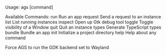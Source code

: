 Usage:
  ags [command]

Available Commands:
  run         Run an app
  request     Send a request to an instance
  list        List running instances
  inspect     Open up Gtk debug tool
  toggle      Toggle visibility of a Window
  quit        Quit an instance
  types       Generate TypeScript types
  bundle      Bundle an app
  init        Initialize a project directory
  help        Help about any command


  Force AGS to run the GDK backend set to Wayland
